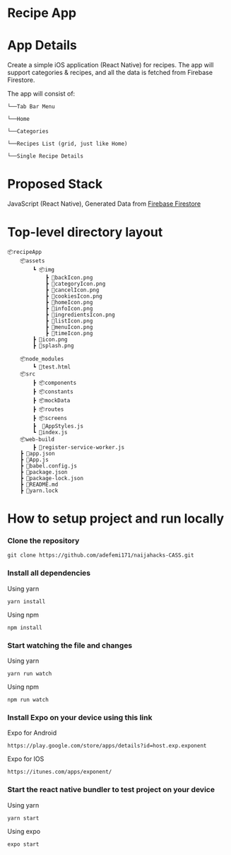 # Recipe App



# App Details

Create a simple iOS application (React Native) for recipes. The app will support categories & recipes, and all the data is fetched from Firebase Firestore.

The app will consist of:

    └──Tab Bar Menu

    └──Home

    └──Categories

    └──Recipes List (grid, just like Home)

    └──Single Recipe Details


# Proposed Stack

JavaScript (React Native), Generated Data from [Firebase Firestore](https://www.instamobile.io/wp-content/uploads/2019/10/dataArrays.js)


# Top-level directory layout

    📦recipeApp
        📦assets
            ┗ 📦img
                ┣ 📜backIcon.png
                ┣ 📜categoryIcon.png
                ┣ 📜cancelIcon.png
                ┣ 📜cookiesIcon.png
                ┣ 📜homeIcon.png
                ┣ 📜infoIcon.png
                ┣ 📜ingredientsIcon.png
                ┣ 📜listIcon.png
                ┣ 📜menuIcon.png
                ┣ 📜timeIcon.png
            ┣ 📜icon.png
            ┣ 📜splash.png

        📦node_modules
            ┗ 📜test.html
        📦src
            ┣ 📦components
            ┣ 📦constants
            ┣ 📦mockData
            ┣ 📦routes
            ┣ 📦screens
            ┣  📜AppStyles.js
            ┗ 📜index.js
        📦web-build
            ┣ 📜register-service-worker.js
        ┣ 📜app.json
        ┣ 📜App.js
        ┣ 📜babel.config.js
        ┣ 📜package.json
        ┣ 📜package-lock.json
        ┣ 📜README.md
        ┣ 📜yarn.lock


# How to setup project and run locally

### Clone the repository 

```
git clone https://github.com/adefemi171/naijahacks-CASS.git
```

### Install all dependencies

Using yarn

```
yarn install
```

Using npm

```
npm install
```

### Start watching the file and changes

Using yarn

```
yarn run watch
```

Using npm

```
npm run watch
```

### Install Expo on your device using this link

Expo for Android

```
https://play.google.com/store/apps/details?id=host.exp.exponent
```

Expo for IOS

```
https://itunes.com/apps/exponent/
```
### Start the react native bundler to test project on your device

Using yarn

```
yarn start
```

Using expo

```
expo start
```            





